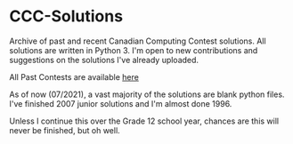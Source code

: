 # CCC-Solutions
Archive of past and recent Canadian Computing Contest solutions. All solutions are written in Python 3. I'm open to new contributions and suggestions on the solutions I've already uploaded.

All Past Contests are available <a href='https://www.cemc.uwaterloo.ca/contests/past_contests.html#ccc'>here</a>

As of now (07/2021), a vast majority of the solutions are blank python files. I've finished 2007 junior solutions and I'm almost done 1996.

Unless I continue this over the Grade 12 school year, chances are this will never be finished, but oh well.
